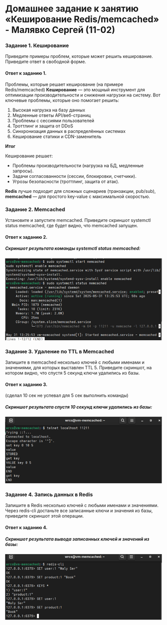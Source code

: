 # Домашнее задание к занятию «Кеширование Redis/memcached» - Малявко Сергей (11-02)

### Задание 1. Кеширование

Приведите примеры проблем, которые может решить кеширование.
Приведите ответ в свободной форме.

#### Ответ к заданию 1.

Проблемы, которые решает кеширование (на примере Redis/memcached)
**Кеширование** — это мощный инструмент для оптимизации производительности и снижения нагрузки на систему. Вот ключевые проблемы, которые оно помогает решить:

1. Высокая нагрузка на базу данных
2. Медленные ответы API/веб-страниц
3. Проблемы с сессиями пользователей
4. Троттлинг и защита от DDoS
5. Синхронизация данных в распределённых системах
6. Кеширование статики и CDN-заменитель

**Итог**

Кеширование решает:
- Проблемы производительности (нагрузка на БД, медленные запросы).
- Задачи согласованности (сессии, блокировки, счетчики).
- Угрозы безопасности (троттлинг, защита от атак).

**Redis** лучше подходит для сложных сценариев (транзакции, pub/sub), **memcached** — для простого key-value с максимальной скоростью.

### Задание 2. Memcached

Установите и запустите memcached.
Приведите скриншот systemctl status memcached, где будет видно, что memcached запущен.

#### Ответ к заданию 2.
##### Скриншот результата команды systemctl status memcached:
![Скриншот результата команды systemctl status memcached рис. 1](images/mc-2.png)

### Задание 3. Удаление по TTL в Memcached

Запишите в memcached несколько ключей с любыми именами и значениями, для которых выставлен TTL 5.
Приведите скриншот, на котором видно, что спустя 5 секунд ключи удалились из базы.

#### Ответ к заданию 3.
(сделал 10 сек не успевал для 5 сек выполнить команды)

##### Скриншот результата спустя 10 секунд ключи удалились из базы:
![Скриншот рис. 2](images/mc-3.png)

### Задание 4. Запись данных в Redis

Запишите в Redis несколько ключей с любыми именами и значениями.
Через redis-cli достаньте все записанные ключи и значения из базы, приведите скриншот этой операции.

#### Ответ к заданию 4.

##### Скриншот результата вывода записанных ключей и значений из базы:
![Скриншот рис. 2](images/mc-4.png)
